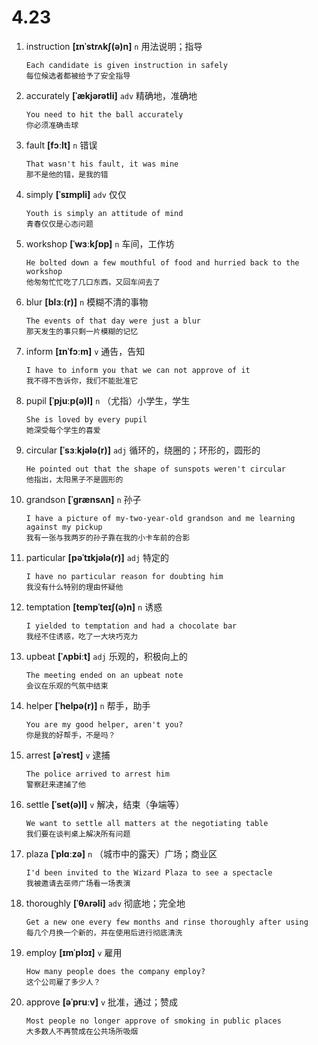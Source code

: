 # 4.23



1. instruction **[ɪnˈstrʌkʃ(ə)n]** `n` 用法说明；指导
    ```
    Each candidate is given instruction in safely
    每位候选者都被给予了安全指导
    ```

2. accurately **[ˈækjərətli]** `adv` 精确地，准确地
    ```
    You need to hit the ball accurately
    你必须准确击球
    ```

3. fault **[fɔːlt]** `n` 错误
    ```
    That wasn't his fault, it was mine
    那不是他的错，是我的错
    ```

4. simply **[ˈsɪmpli]** `adv` 仅仅
    ```
    Youth is simply an attitude of mind
    青春仅仅是心态问题
    ```

5. workshop **[ˈwɜːkʃɒp]** `n` 车间，工作坊
    ```
    He bolted down a few mouthful of food and hurried back to the workshop
    他匆匆忙忙吃了几口东西，又回车间去了
    ```

6. blur **[blɜː(r)]** `n` 模糊不清的事物
    ```
    The events of that day were just a blur
    那天发生的事只剩一片模糊的记忆
    ```

7. inform **[ɪnˈfɔːm]** `v` 通告，告知
    ```
    I have to inform you that we can not approve of it
    我不得不告诉你，我们不能批准它
    ```

8. pupil **[ˈpjuːp(ə)l]** `n` （尤指）小学生，学生
    ```
    She is loved by every pupil
    她深受每个学生的喜爱
    ```

9. circular **[ˈsɜːkjələ(r)]** `adj` 循环的，绕圈的；环形的，圆形的
    ```
    He pointed out that the shape of sunspots weren't circular
    他指出，太阳黑子不是圆形的
    ```

10. grandson **[ˈɡrænsʌn]** `n` 孙子
    ```
    I have a picture of my-two-year-old grandson and me learning against my pickup
    我有一张与我两岁的孙子靠在我的小卡车前的合影
    ```

11. particular **[pəˈtɪkjələ(r)]** `adj` 特定的
    ```
    I have no particular reason for doubting him
    我没有什么特别的理由怀疑他
    ```

12. temptation **[tempˈteɪʃ(ə)n]** `n` 诱惑
    ```
    I yielded to temptation and had a chocolate bar
    我经不住诱惑，吃了一大块巧克力
    ```

13. upbeat **[ˈʌpbiːt]** `adj` 乐观的，积极向上的
    ```
    The meeting ended on an upbeat note
    会议在乐观的气氛中结束
    ```

14. helper **[ˈhelpə(r)]** `n` 帮手，助手
    ```
    You are my good helper, aren't you?
    你是我的好帮手，不是吗？
    ```

15. arrest **[əˈrest]** `v` 逮捕
    ```
    The police arrived to arrest him
    警察赶来逮捕了他
    ```

16. settle **[ˈset(ə)l]** `v` 解决，结束（争端等）
    ```
    We want to settle all matters at the negotiating table
    我们要在谈判桌上解决所有问题
    ```

17. plaza **[ˈplɑːzə]** `n` （城市中的露天）广场；商业区
    ```
    I'd been invited to the Wizard Plaza to see a spectacle
    我被邀请去巫师广场看一场表演
    ```

18. thoroughly **[ˈθʌrəli]** `adv` 彻底地；完全地
    ```
    Get a new one every few months and rinse thoroughly after using
    每几个月换一个新的，并在使用后进行彻底清洗
    ```

19. employ **[ɪmˈplɔɪ]** `v` 雇用
    ```
    How many people does the company employ?
    这个公司雇了多少人？
    ```

20. approve **[əˈpruːv]** `v` 批准，通过；赞成
    ```
    Most people no longer approve of smoking in public places
    大多数人不再赞成在公共场所吸烟
    ```
